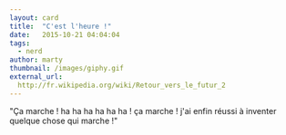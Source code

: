 ```yaml
---
layout: card
title:  "C'est l'heure !"
date:   2015-10-21 04:04:04
tags:
  - nerd
author: marty
thumbnail: /images/giphy.gif
external_url:
  http://fr.wikipedia.org/wiki/Retour_vers_le_futur_2
---
```


"Ça marche ! ha ha ha ha ha ha ! ça marche ! j'ai enfin réussi à inventer quelque chose qui marche !"
